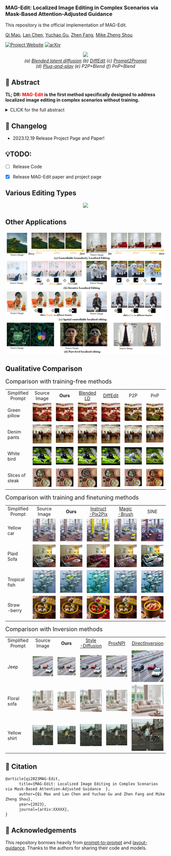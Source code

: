### MAG-Edit: Localized Image Editing in Complex Scenarios via Mask-Based Attention-Adjusted Guidance  

This repository is the official implementation of MAG-Edit.

[Qi Mao](https://sites.google.com/view/qi-mao/), [Lan Chen](), [Yuchao Gu](https://ycgu.site/), [Zhen Fang](), [Mike Zheng Shou](https://sites.google.com/view/showlab)


[![Project Website](https://img.shields.io/badge/Project-Website-orange
)](https://orannue.github.io/MAG-Edit/)
[![arXiv](https://img.shields.io/badge/arXiv-XXXXX-red
)]()

<p align="center">
<img src="assets/teaser.png"width="1060px"/>  
<br>
<em> (a) <a href="https://github.com/omriav/blended-latent-diffusion">Blended latent diffusion</a>  (b) <a href="https://arxiv.org/abs/2210.11427">DiffEdit</a>  (c) <a href="https://github.com/google/prompt-to-prompt">Prompt2Prompt</a> <br> 
(d)  <a href="https://github.com/MichalGeyer/plug-and-play">Plug-and-play</a>  (e) P2P+Blend (f) PnP+Blend</em>
</p>

## :bookmark: Abstract
<b>TL; DR: <font color="red">MAG-Edit</font> is the first method specifically designed to
address localized image editing in complex scenarios without training.</b>

<details><summary>CLICK for the full abstract</summary>
Recent diffusion-based image editing approaches have exhibited impressive editing capabilities in images with simple compositions. However, localized editing in complex scenarios has not been well-studied in the literature, despite its growing real-world demands. Existing mask-based inpainting methods fall short of retaining the underlying structure within the edit region. Meanwhile, mask-free attention-based methods often exhibit editing leakage and misalignment in more complex compositions. In this work, we develop MAG-Edit, a training-free, inference-stage optimization method, which enables localized image editing in complex scenarios. In particular, MAG-Edit optimizes the noise latent feature in diffusion models by maximizing two mask-based cross-attention constraints of the edit token, which in turn gradually enhances the local alignment with the desired prompt. Extensive quantitative and qualitative experiments demonstrate the effectiveness of our method in achieving both text alignment and structure preservation for localized editing within complex scenarios.
</details>

## :pencil: Changelog
- 2023.12.19 Release Project Page and Paper!
## 💡TODO:

- [ ] Release Code
- [x] Release MAG-Edit paper and project page


<p align="center">
<h2> Various Editing Types </h2>
<p align="center">
<img src="assets/editing_types.png"/>  
</p>

<h2> Other Applications</h2>  
<p align="center">
<img src="assets/other_apps.jpg"/>  
<br>

<h2> Qualitative Comparison </h2>
<font size=4>Comparison with training-free methods</font>

<p align="center">
  <table align="center"  >
    <tr >
      <td  style="text-align:center;" width=10% >
       Simplified <br>Prompt
      </td>
      <td  style="text-align:center;" width=15%>
       Source <br> Image
      </td>
      <td   style="text-align:center;"  width=15%>
        <b>Ours</b>
      </td>
      <td  style="text-align:center;"  width=15%>
       <a href="https://github.com/omriav/blended-latent-diffusion">Blended LD</a>
      </td>
      <td  style="text-align:center;"  width=15%>
      <a href="https://arxiv.org/abs/2210.11427">DiffEdit</a>
      </td>
      <td  style="text-align:center;"  width=15%>
      <a herf="https://github.com/google/prompt-to-prompt/">P2P</a>
      </td>
      <td  style="text-align:center;"  width=15%>
      <a herf="https://github.com/MichalGeyer/plug-and-play">PnP</a>
      </td>
    </tr>
    <tr>
      <td   width=10%>
        Green <br>pillow
      </td>
      <td   width=15%>
        <img src="assets/compare/training-free/1/source.png">
      </td>
      <td  width=15%> 
        <img src="assets/compare/training-free/1/ours.png" >
      </td>
      <td   width=15%>
        <img src="assets/compare/training-free/1/blended.png" >
      </td>          
      <td  width=15%>
        <img src="assets/compare/training-free/1/diffedit.png" ></img>
      </td>
      <td width=15%>
        <img src="assets/compare/training-free/1/p2p.png" >
      </td>      
      <td  width=15%>
        <img src="assets/compare/training-free/1/pnp.png" >
      </td>     
    </tr>
    <tr>
      <td  >
        Denim <br>pants
      </td>
      <td >
        <img src="assets/compare/training-free/2/source.png" >
      </td>
      <td  >
        <img src="assets/compare/training-free/2/ours.png" >
      </td>
      <td  >
        <img src="assets/compare/training-free/2/blended.png" >
      </td>          
      <td  >
        <img src="assets/compare/training-free/2/diffedit.png" >
      </td>
      <td >
        <img src="assets/compare/training-free/2/p2p.png">
      </td>      
      <td >
        <img src="assets/compare/training-free/2/pnp.png" >
      </td>     
    </tr>
    <tr>
      <td  >
        White <br>bird
      </td>
      <td >
        <img src="assets/compare/training-free/3/source.png" >
      </td>
      <td  >
        <img src="assets/compare/training-free/3/ours.png" >
      </td>
      <td  >
        <img src="assets/compare/training-free/3/blended.png">
      </td>          
      <td >
        <img src="assets/compare/training-free/3/diffedit.png" >
      </td>
      <td >
        <img src="assets/compare/training-free/3/p2p.png" >
      </td>      
      <td>
        <img src="assets/compare/training-free/3/pnp.png" >
      </td>     
    </tr>
    <tr>
      <td  >
        Slices of <br>steak
      </td>
      <td   >
        <img src="assets/compare/training-free/4/source.png" 
      </td>
      <td >
        <img src="assets/compare/training-free/4/ours.png" >
      </td>
      <td >
        <img src="assets/compare/training-free/4/blended.png"  >
      </td>          
      <td  >
        <img src="assets/compare/training-free/4/diffedit.png" >
      </td>
      <td >
        <img src="assets/compare/training-free/4/p2p.png"  >
      </td>      
      <td>
        <img src="assets/compare/training-free/4/pnp.png" >
      </td>     
  </table>


<font size=4>Comparison with training and finetuning methods</font>

<p align="center">
  <table align="center"  >
    <tr >
      <td  style="text-align:center;" width=10% >
       Simplified <br>Prompt
      </td>
      <td  style="text-align:center;" width=15%>
       Source <br> Image
      </td>
      <td   style="text-align:center;"  width=15%>
        <b>Ours</b>
      </td>
      <td  style="text-align:center;"  width=15%>
       <a href="https://github.com/timothybrooks/instruct-pix2pix">Instruct<br>-Pix2Pix</a>
      </td>
      <td  style="text-align:center;"  width=15%>
      <a href="https://github.com/OSU-NLP-Group/MagicBrush">Magic<br>-Brush</a>
      </td>
      <td  style="text-align:center;"  width=15%>
      <a herf="https://github.com/zhang-zx/SINE">SINE</a>
      </td>
    </tr>
    <tr>
      <td   width=10%>
        Yellow <br>car
      </td>
      <td   width=18%>
        <img src="assets/compare/training/1/source.png">
      </td>
      <td  width=18%> 
        <img src="assets/compare/training/1/ours.png" >
      </td>
      <td   width=18%>
        <img src="assets/compare/training/1/ip2p.png" >
      </td>          
      <td  width=18%>
        <img src="assets/compare/training/1/magic.png" ></img>
      </td>
      <td width=18%>
        <img src="assets/compare/training/1/sine.png" >
      </td>    
    </tr>
    <tr>
      <td   width=10%>
        Plaid <br>Sofa
      </td>
      <td   width=15%>
        <img src="assets/compare/training/4/source.png">
      </td>
      <td  width=15%> 
        <img src="assets/compare/training/4/ours.png" >
      </td>
      <td   width=15%>
        <img src="assets/compare/training/4/ip2p.png" >
      </td>          
      <td  width=15%>
        <img src="assets/compare/training/4/magic.png" ></img>
      </td>
      <td width=15%>
        <img src="assets/compare/training/4/sine.png" >
      </td> 
    </tr>   
    <tr>
      <td   width=10%>
        Tropical <br>fish
      </td>
      <td   width=18%>
        <img src="assets/compare/training/2/source.png">
      </td>
      <td  width=18%> 
        <img src="assets/compare/training/2/ours.png" >
      </td>
      <td   width=18%>
        <img src="assets/compare/training/2/ip2p.png" >
      </td>          
      <td  width=18%>
        <img src="assets/compare/training/2/magic.png" ></img>
      </td>
      <td width=18%>
        <img src="assets/compare/training/2/sine.png" >
      </td>    
    </tr>
    <tr>
        <td   width=10%>
        Straw<br>-berry
      </td>
      <td   width=18%>
        <img src="assets/compare/training/3/source.png">
      </td>
      <td  width=18%> 
        <img src="assets/compare/training/3/ours.png" >
      </td>
      <td   width=18%>
        <img src="assets/compare/training/3/ip2p.png" >
      </td>          
      <td  width=18%>
        <img src="assets/compare/training/3/magic.png" ></img>
      </td>
      <td width=18%>
        <img src="assets/compare/training/3/sine.png" >
      </td>          
    </tr>
  </table>


<font size=4>Comparison with Inversion methods</font>

<p align="center">
  <table align="center"  >
    <tr >
      <td  style="text-align:center;" width=10% >
       Simplified <br>Prompt
      </td>
      <td  style="text-align:center;" width=15%>
       Source <br> Image
      </td>
      <td   style="text-align:center;"  width=15%>
        <b>Ours</b>
      </td>
      <td  style="text-align:center;"  width=15%>
       <a href="https://github.com/sen-mao/StyleDiffusion">Style<br>-Diffusion</a>
      </td>
      <td  style="text-align:center;"  width=15%>
      <a href="https://github.com/phymhan/prompt-to-prompt">ProxNPI</a>
      </td>
      <td  style="text-align:center;"  width=15%>
      <a href="https://github.com/cure-lab/DirectInversion">DirectInversion</a>
      </td>
    </tr>
    <tr>
      <td   width=10%>
        Jeep
      </td>
      <td   width=18%>
        <img src="assets/compare/inversion/1/source.png">
      </td>
      <td  width=18%> 
        <img src="assets/compare/inversion/1/ours.png" >
      </td>
      <td   width=18%>
        <img src="assets/compare/inversion/1/stylediffusion.png" >
      </td>          
      <td  width=18%>
        <img src="assets/compare/inversion/1/proxnpi.png" ></img>
      </td>
      <td width=18%>
        <img src="assets/compare/inversion/1/directinversion.png" >
      </td>    
    </tr>
    <tr>
       <td   width=10%>
        Floral <br>sofa
      </td>
      <td   width=18%>
        <img src="assets/compare/inversion/2/source.png">
      </td>
      <td  width=18%> 
        <img src="assets/compare/inversion/2/ours.png" >
      </td>
      <td   width=18%>
        <img src="assets/compare/inversion/2/stylediffusion.png" >
      </td>          
      <td  width=18%>
        <img src="assets/compare/inversion/2/proxnpi.png" ></img>
      </td>
      <td width=18%>
        <img src="assets/compare/inversion/2/directinversion.png" >
      </td>    
    </tr>   
    <tr>
      <td   width=10%>
        Yellow <br>shirt
      </td>
      <td   width=18%>
        <img src="assets/compare/inversion/3/source.png">
      </td>
      <td  width=18%> 
        <img src="assets/compare/inversion/3/ours.png" >
      </td>
      <td   width=18%>
        <img src="assets/compare/inversion/3/stylediffusion.png" >
      </td>          
      <td  width=18%>
        <img src="assets/compare/inversion/3/proxnpi.png" ></img>
      </td>
      <td width=18%>
        <img src="assets/compare/inversion/3/directinversion.png" >
      </td>    
    </tr>
  </table>


## :triangular_flag_on_post: Citation 

```
@article{qi2023MAG-Edit,
      title={MAG-Edit: Localized Image Editing in Complex Scenarios via Mask-Based Attention-Adjusted Guidance  }, 
      author={Qi Mao and Lan Chen and Yuchao Gu and Zhen Fang and Mike Zheng Shou},
      year={2023},
      journal={arXiv:XXXXX},
}
``` 


## :revolving_hearts: Acknowledgements

This repository borrows heavily from [prompt-to-prompt](https://github.com/google/prompt-to-prompt/) and [layout-guidance](https://github.com/silent-chen/layout-guidance). Thanks to the authors for sharing their code and models.




